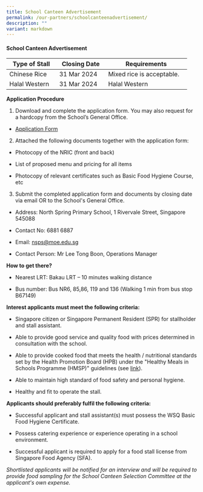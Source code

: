 ```yaml
---
title: School Canteen Advertisement
permalink: /our-partners/schoolcanteenadvertisement/
description: ""
variant: markdown
---
```

#### School Canteen Advertisement

| Type of Stall | Closing Date | Requirements |
| ------------- | -------------- | -------------- |
| Chinese Rice     | 31 Mar 2024    | Mixed rice is acceptable.    |
| Halal Western | 31 Mar 2024 | Halal Western


**Application Procedure**

1. Download and complete the application form. You may also request for a hardcopy from the School’s General Office.

* [Application Form](/files/canteen%20application%20form.pdf)

2. Attached the following documents together with the application form:

* Photocopy of the NRIC (front and back)

* List of proposed menu and pricing for all items
* Photocopy of relevant certificates such as Basic Food Hygiene Course, etc

3. Submit the completed application form and documents by closing date via email OR to the School's General Office.

* Address: North Spring Primary School, 1 Rivervale Street, Singapore 545088

* Contact No: 6881 6887

* Email: nsps@moe.edu.sg

* Contact Person: Mr Lee Tong Boon, Operations Manager

**How to get there?**

* Nearest LRT: Bakau LRT – 10 minutes walking distance

* Bus number: Bus NR6, 85,86, 119 and 136 (Walking 1 min from bus stop B67149)

**Interest applicants must meet the following criteria:**

* Singapore citizen or Singapore Permanent Resident (SPR) for stallholder and stall assistant.

* Able to provide good service and quality food with prices determined in consultation with the school.

* Able to provide cooked food that meets the health / nutritional standards set by the Health Promotion Board (HPB) under the "Healthy Meals in Schools Programme (HMSP)" guidelines (see [link](https://www.hpb.gov.sg/schools/school-programmes/healthy-meals-in-schools-programme)).

* Able to maintain high standard of food safety and personal hygiene.

* Healthy and fit to operate the stall.

**Applicants should preferably fulfil the following criteria:**

* Successful applicant and stall assistant(s) must possess the WSQ Basic Food Hygiene Certificate.

* Possess catering experience or experience operating in a school environment.

* Successful applicant is required to apply for a food stall license from Singapore Food Agency (SFA).

*Shortlisted applicants will be notified for an interview and will be required to provide food sampling for the School Canteen Selection Committee at the applicant's own expense.*